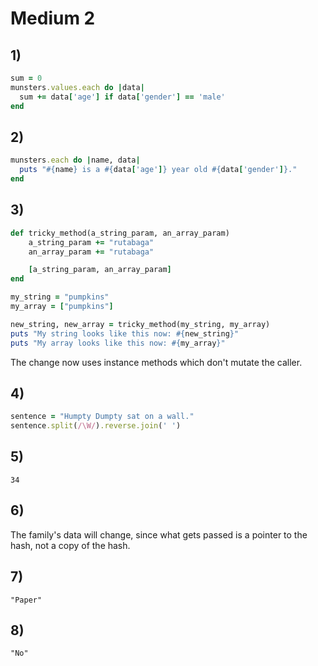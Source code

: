 # Medium 2

## 1)

```ruby
sum = 0
munsters.values.each do |data|
  sum += data['age'] if data['gender'] == 'male'
end
```

## 2)

```ruby
munsters.each do |name, data|
  puts "#{name} is a #{data['age']} year old #{data['gender']}."
end
```
## 3)

```ruby
def tricky_method(a_string_param, an_array_param)
    a_string_param += "rutabaga"
    an_array_param += "rutabaga"

    [a_string_param, an_array_param]
end

my_string = "pumpkins"
my_array = ["pumpkins"]

new_string, new_array = tricky_method(my_string, my_array)
puts "My string looks like this now: #{new_string}"
puts "My array looks like this now: #{my_array}"
```

The change now uses instance methods which don't mutate the caller.

## 4)

```ruby
sentence = "Humpty Dumpty sat on a wall."
sentence.split(/\W/).reverse.join(' ')
```

## 5)

```
34
```

## 6)

The family's data will change, since what gets passed is a pointer to the hash, not a copy of the hash.

## 7)

```
"Paper"
```

## 8)

```
"No"
```
